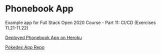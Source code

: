 # Phonebook App
Example app for Full Stack Open 2020 Course - Part 11: CI/CD (Exercises 11.21-11.22)

[Deployed Phonebook App on Heroku](https://phonebook-fullstack2020.herokuapp.com)

[Pokedex App Repo](https://github.com/barzangi/full-stack-open-pokedex)